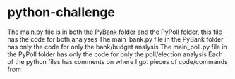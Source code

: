 # python-challenge
The main.py file is in both the PyBank folder and the PyPoll folder, this file has the code for both analyses
The main_bank.py file in the PyBank folder has only the code for only the bank/budget analysis
The main_poll.py file in the PyPoll folder has only the code for only the poll/election analysis
Each of the python files has comments on where I got pieces of code/commands from

